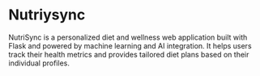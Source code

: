 # Nutriysync
NutriSync is a personalized diet and wellness web application built with Flask and powered by machine learning and AI integration. It helps users track their health metrics and provides tailored diet plans based on their individual profiles.
